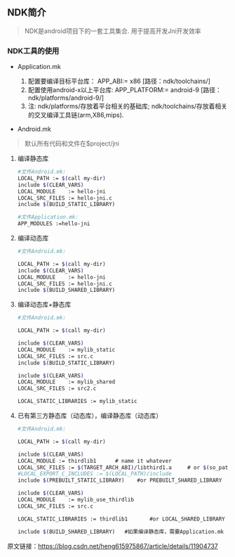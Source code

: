## NDK简介 ##
> NDK是android项目下的一套工具集合. 用于提高开发Jni开发效率

### NDK工具的使用 ###
- Application.mk
    1. 配置要编译目标平台库：  APP_ABI:= x86    [路径：ndk/toolchains/]
    2. 配置使用android-x以上平台库:  APP_PLATFORM:= android-9   [路径：ndk/platforms/android-9/]
    3. 注: ndk/platforms/存放着平台相关的基础库; ndk/toolchains/存放着相关的交叉编译工具链(arm,X86,mips).

- Android.mk
> 默认所有代码和文件在$project/jni

1. 编译静态库
    ```sh
    #文件Android.mk:
    LOCAL_PATH := $(call my-dir)
    include $(CLEAR_VARS)
    LOCAL_MODULE    := hello-jni
    LOCAL_SRC_FILES := hello-jni.c
    include $(BUILD_STATIC_LIBRARY)

    #文件Application.mk:
    APP_MODULES :=hello-jni
    ```
2. 编译动态库
    ``` sh
    #文件Android.mk:

    LOCAL_PATH := $(call my-dir)
    include $(CLEAR_VARS)
    LOCAL_MODULE    := hello-jni
    LOCAL_SRC_FILES := hello-jni.c
    include $(BUILD_SHARED_LIBRARY)
    ```
3. 编译动态库+静态库
    ```sh
    #文件Android.mk:

    LOCAL_PATH := $(call my-dir)

    include $(CLEAR_VARS)
    LOCAL_MODULE    := mylib_static
    LOCAL_SRC_FILES := src.c
    include $(BUILD_STATIC_LIBRARY)

    include $(CLEAR_VARS)
    LOCAL_MODULE    := mylib_shared
    LOCAL_SRC_FILES := src2.c

    LOCAL_STATIC_LIBRARIES := mylib_static

    ```

4. 已有第三方静态库（动态库），编译静态库（动态库）
    ```sh
    #文件Android.mk:

    LOCAL_PATH := $(call my-dir)

    include $(CLEAR_VARS)
    LOCAL_MODULE := thirdlib1      # name it whatever
    LOCAL_SRC_FILES := $(TARGET_ARCH_ABI)/libthird1.a     # or $(so_path)/libthird1.so
    #LOCAL_EXPORT_C_INCLUDES := $(LOCAL_PATH)/include
    include $(PREBUILT_STATIC_LIBRARY)    #or PREBUILT_SHARED_LIBRARY

    include $(CLEAR_VARS)
    LOCAL_MODULE    := mylib_use_thirdlib
    LOCAL_SRC_FILES := src.c

    LOCAL_STATIC_LIBRARIES := thirdlib1       #or LOCAL_SHARED_LIBRARY 

    include $(BUILD_SHARED_LIBRARY)   #如果编译静态库，需要Application.mk

    ```
原文链接：https://blog.csdn.net/heng615975867/article/details/11904737